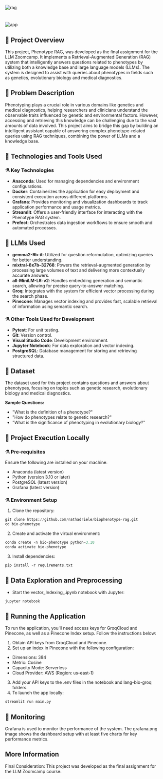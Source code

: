 
![rag](https://github.com/user-attachments/assets/530d822a-f48b-487c-b97a-9845462fcd08)
#
![app](https://github.com/user-attachments/assets/38ac1d64-2eaf-436a-8c9d-e7c3eec72fae)

## 🧬 Project Overview 
This project, Phenotype RAG, was developed as the final assignment for the LLM Zoomcamp. It implements a Retrieval-Augmented Generation (RAG) system that intelligently answers questions related to phenotypes by utilizing both a knowledge base and large language models (LLMs). The system is designed to assist with queries about phenotypes in fields such as genetics, evolutionary biology and medical diagnostics. 

## 🧬 Problem Description
Phenotyping plays a crucial role in various domains like genetics and medical diagnostics, helping researchers and clinicians understand the observable traits influenced by genetic and environmental factors. However, accessing and retrieving this knowledge can be challenging due to the vast amounts of data involved. This project aims to bridge this gap by building an intelligent assistant capable of answering complex phenotype-related queries using RAG techniques, combining the power of LLMs and a knowledge base.

## 🧬 Technologies and Tools Used
### ⚗️ Key Technologies

- **Anaconda**: Used for managing dependencies and environment configurations.
- **Docker**: Containerizes the application for easy deployment and consistent execution across different platforms.
- **Grafana**: Provides monitoring and visualization dashboards to track application performance and usage metrics.
- **Streamlit**: Offers a user-friendly interface for interacting with the Phenotype RAG system.
- **Prefect**: Orchestrates data ingestion workflows to ensure smooth and automated processes.

## 🧬 LLMs Used

- **gemma2-9b-it**: Utilized for question reformulation, optimizing queries for better understanding.
- **mixtral-8x7b-32768**: Powers the retrieval-augmented generation by processing large volumes of text and delivering more contextually accurate answers.
- **all-MiniLM-L6-v2**: Handles embedding generation and semantic search, allowing for precise query-to-answer matching.
- **Groq**: Integrates with the system for efficient vector processing during the search phase.
- **Pinecone**: Manages vector indexing and provides fast, scalable retrieval of information using semantic search.

### ⚗️ Other Tools Used for Development

- **Pytest**: For unit testing.
- **Git**: Version control.
- **Visual Studio Code**: Development environment.
- **Jupyter Notebook**: For data exploration and vector indexing.
- **PostgreSQL**: Database management for storing and retrieving structured data.

## 🧬 Dataset
The dataset used for this project contains questions and answers about phenotypes, focusing on topics such as genetic research, evolutionary biology and medical diagnostics.

**Sample Questions:**

- "What is the definition of a phenotype?"
- "How do phenotypes relate to genetic research?"
- "What is the significance of phenotyping in evolutionary biology?"

## 🧬 Project Execution Locally
### ⚗️ Pre-requisites
Ensure the following are installed on your machine:

- Anaconda (latest version)
- Python (version 3.10 or later)
- PostgreSQL (latest version)
- Grafana (latest version)

### ⚗️ Environment Setup
1. Clone the repository:
   
```py
git clone https://github.com/nathadriele/biophenotype-rag.git
cd bio-phenotype
```

2. Create and activate the virtual environment:
   
```py
conda create -n bio-phenotype python=3.10
conda activate bio-phenotype
```

3. Install dependencies:
   
```py
pip install -r requirements.txt
```

## 🧬 Data Exploration and Preprocessing
- Start the vector_Indexing_.ipynb notebook with Jupyter:
  
```py
jupyter notebook
```

## 🧬 Running the Application
To run the application, you'll need access keys for GroqCloud and Pinecone, as well as a Pinecone Index setup. Follow the instructions below:

1. Obtain API keys from GroqCloud and Pinecone.
2. Set up an index in Pinecone with the following configuration:

- Dimensions: 384
- Metric: Cosine
- Capacity Mode: Serverless
- Cloud Provider: AWS (Region: us-east-1)
3. Add your API keys to the .env files in the notebook and lang-bio-groq folders.
4. To launch the app locally:
  
```py
streamlit run main.py
```

## 🧬 Monitoring
Grafana is used to monitor the performance of the system. The grafana.png image shows the dashboard setup with at least five charts for key performance metrics.

## More Information
Final Consideration: This project was developed as the final assignment for the LLM Zoomcamp course.



